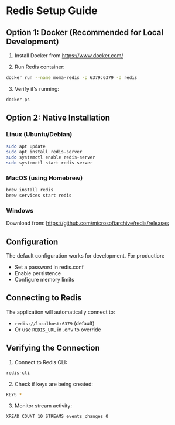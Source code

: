 # Redis Setup Guide

## Option 1: Docker (Recommended for Local Development)

1. Install Docker from https://www.docker.com/

2. Run Redis container:

```bash
docker run --name moma-redis -p 6379:6379 -d redis
```

3. Verify it's running:

```bash
docker ps
```

## Option 2: Native Installation

### Linux (Ubuntu/Debian)

```bash
sudo apt update
sudo apt install redis-server
sudo systemctl enable redis-server
sudo systemctl start redis-server
```

### MacOS (using Homebrew)

```bash
brew install redis
brew services start redis
```

### Windows

Download from:
https://github.com/microsoftarchive/redis/releases

## Configuration

The default configuration works for development. For production:

- Set a password in redis.conf
- Enable persistence
- Configure memory limits

## Connecting to Redis

The application will automatically connect to:

- `redis://localhost:6379` (default)
- Or use `REDIS_URL` in .env to override

## Verifying the Connection

1. Connect to Redis CLI:

```bash
redis-cli
```

2. Check if keys are being created:

```bash
KEYS *
```

3. Monitor stream activity:

```bash
XREAD COUNT 10 STREAMS events_changes 0
```
